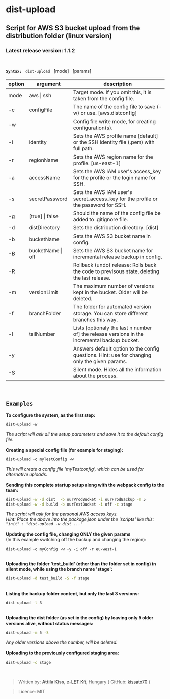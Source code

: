 # dist-upload

## Script for AWS S3 bucket upload from the distribution folder (linux version)

### Latest release version: __1.1.2__

<br>

**`Syntax:`** &nbsp;  `dist-upload` &nbsp; [mode] &nbsp; [params]

| option | argument | description |
|------------ | ------ | ------------ |
| mode |  aws \| ssh  |        Target mode. If you omit this, it is taken from the config file. |
|  -c  |  configFile  |        The name of the config file to save (-w) or use. [aws.distconfig] |
|   -w |     |                    Config file write mode, for creating configuration(s).|
|   -i |   identity |       Sets the AWS profile name [default] or the SSH identity file (.pem) with full path.|
|   -r |   regionName  |        Sets the AWS region name for the profile. [us-east-1]|
|   -a |   accessName  |         Sets the AWS IAM user's access_key for the profile or the login name for SSH.|
|   -s |   secretPassword   |        Sets the AWS IAM user's secret_access_key for the profile or the password for SSH.|
|   -g |  [true] \| false  |       Should the name of the config file be added to .gitignore file.|
|   -d |   distDirectory |      Sets the distribution directory. [dist]|
|   -b |   bucketName |       Sets the AWS S3 bucket name in config.|
|   -B |   bucketName \| off |     Sets the AWS S3 bucket name for incremental release backup in config.|
|   -R   |       |                Rollback (undo) release: Rolls back the code to previsous state, deleting the last release.|
|   -m  |  versionLimit  |      The maximum number of versions kept in the bucket. Older will be deleted.|
|   -f |   branchFolder  |      The folder for automated version storage. You can store different branches this way.|
|   -l |   tailNumber  |        Lists [optionaly the last n number of] the release versions in the incremental backup bucket.|
|   -y   | |                       Answers default option to the config questions. Hint: use for changing only the given params.|
|   -S  | |                        Silent mode. Hides all the information about the process.|

&nbsp;
## `Examples`
**To configure the system, as the first step:**
```script
dist-upload -w
```
_The script will ask all the setup parameters and save it to the default config file._
<br><br>
**Creating a special config file (for example for staging):**
```script
dist-upload -c myTestConfig -w
```
_This will create a config file 'myTestconfig', which can be used for alternative uploads._
<br><br>
**Sending this complete startup setup along with the webpack config to the team:**
```bash
dist-upload -w -d dist  -b ourProdBucket -i ourProdBackup -m 5
dist-upload -w -d build -b ourTestBucket -i off -c stage
```
_The script will ask for the personal AWS access keys._<br>
_Hint: Place the above into the package.json under the 'scripts' like this:   `"init" : "dist-upload -w dist ..."`_
<br><br>
**Updating the config file, changing ONLY the given params**<br>
(In this example switching off the backup and changing the region):
```script
dist-upload -c myConfig -w -y -i off -r eu-west-1
```
&nbsp;<br>
**Uploading the folder 'test_build' (other than the folder set in config) in silent mode, while using the branch name 'stage':**
```bash
dist-upload -d test_build -S -f stage
```
&nbsp;<br>
**Listing the backup folder content, but only the last 3 versions:**
```bash
dist-upload -l 3
```
&nbsp;<br>
**Uploading the dist folder (as set in the config) by leaving only 5 older versions alive, without status messages:**
```bash
dist-upload -m 5 -S
```
_Any older versions above the number, will be deleted._
<br><br>
**Uploading to the previously configured staging area:**
```bash
dist-upload -c stage
```
&nbsp;
>Written by: __Attila Kiss__, [e-LET Kft](https://e-let.hu), Hungary  ( GitHub: [kissato70](https://github.com/kissato70) )

 > Licence:  MIT
